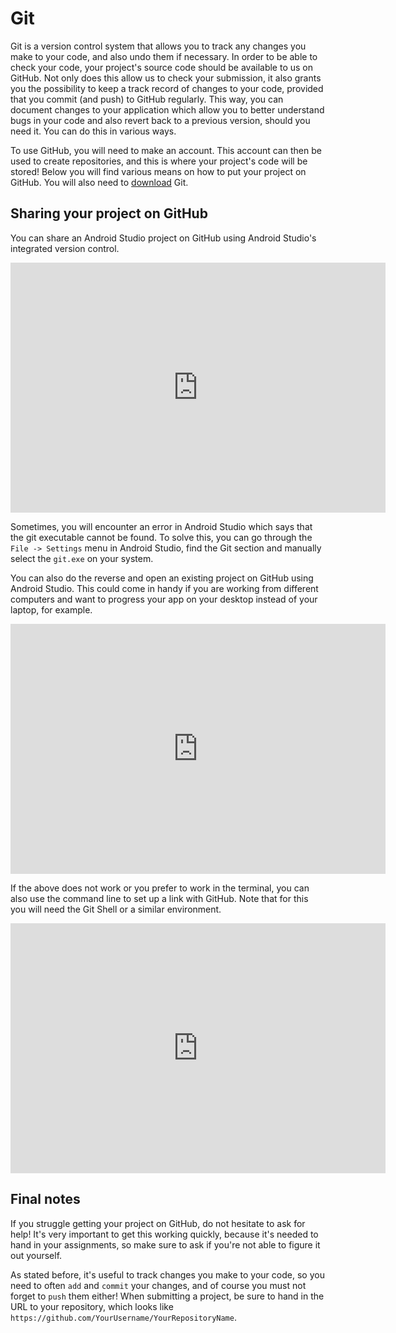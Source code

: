 # Git

Git is a version control system that allows you to track any changes you make to your code, and also undo them if necessary. In order to be able to check your code, your project's source code should be available to us on GitHub. Not only does this allow us to check your submission, it also grants you the possibility to keep a track record of changes to your code, provided that you commit (and push) to GitHub regularly. This way, you can document changes to your application which allow you to better understand bugs in your code and also revert back to a previous version, should you need it. You can do this in various ways. 

To use GitHub, you will need to make an account. This account can then be used to create repositories, and this is where your project's code will be stored! Below you will find various means on how to put your project on GitHub. You will also need to [download](https://desktop.github.com/) Git.

## Sharing your project on GitHub

You can share an Android Studio project on GitHub using Android Studio's integrated version control. 
<iframe src="https://player.vimeo.com/video/211286081" width="600" height="400" frameborder="0" webkitallowfullscreen mozallowfullscreen allowfullscreen></iframe>
 <br>
 
Sometimes, you will encounter an error in Android Studio which says that the git executable cannot be found. To solve this, you can go through the `File -> Settings` menu in Android Studio, find the Git section and manually select the `git.exe` on your system.
 
You can also do the reverse and open an existing project on GitHub using Android Studio. This could come in handy if you are working from different computers and want to progress your app on your desktop instead of your laptop, for example.
<iframe src="https://player.vimeo.com/video/211286086" width="600" height="400" frameborder="0" webkitallowfullscreen mozallowfullscreen allowfullscreen></iframe>
 <br>
 
If the above does not work or you prefer to work in the terminal, you can also use the command line to set up a link with GitHub. Note that for this you will need the Git Shell or a similar environment. 
<iframe src="https://player.vimeo.com/video/211268572" width="600" height="400" frameborder="0" webkitallowfullscreen mozallowfullscreen allowfullscreen></iframe>
 <br>
 
## Final notes
If you struggle getting your project on GitHub, do not hesitate to ask for help! It's very important to get this working quickly, because it's needed to hand in your assignments, so make sure to ask if you're not able to figure it out yourself. 

As stated before, it's useful to track changes you make to your code, so you need to often `add` and `commit` your changes, and of course you must not forget to `push` them either! When submitting a project, be sure to hand in the URL to your repository, which looks like `https://github.com/YourUsername/YourRepositoryName`.